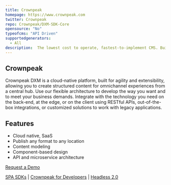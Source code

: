 ```yaml
---
title: Crownpeak
homepage: https://www.crownpeak.com
twitter: Crownpeak
repo: Crownpeak/DXM-SDK-Core
opensource: "No"
typeofcms: "API Driven"
supportedgenerators:
  - All
description:  The lowest cost to operate, fastest-to-implement CMS. Build scalable, secure, world-class websites and digital experiences in record time.
---
```


## Crownpeak
Crownpeak DXM is a cloud-native platform, built for agility and extensibility, allowing you to create structured content for omnichannel experiences from a central hub. Use our flexible architecture to develop the way you want and to meet your business demands. Integrate with the technology you need on the back-end, at the edge, or on the client using RESTful APIs, out-of-the-box integrations, or customized solutions to work with legacy applications.

## Features
  - Cloud native, SaaS
  - Publish any format to any location
  - Content modeling
  - Component-based design
  - API and microservice architecture 

[Request a Demo](https://www.crownpeak.com/about/demo-request)

[SPA SDKs](https://github.com/Crownpeak/DXM-SDK-Examples) | [Crownpeak for Developers](https://www.crownpeak.com/why/why-for-developers) | [Headless 2.0](https://www.crownpeak.com/products/digital-experience-platform/web-content-management/headless-2)
